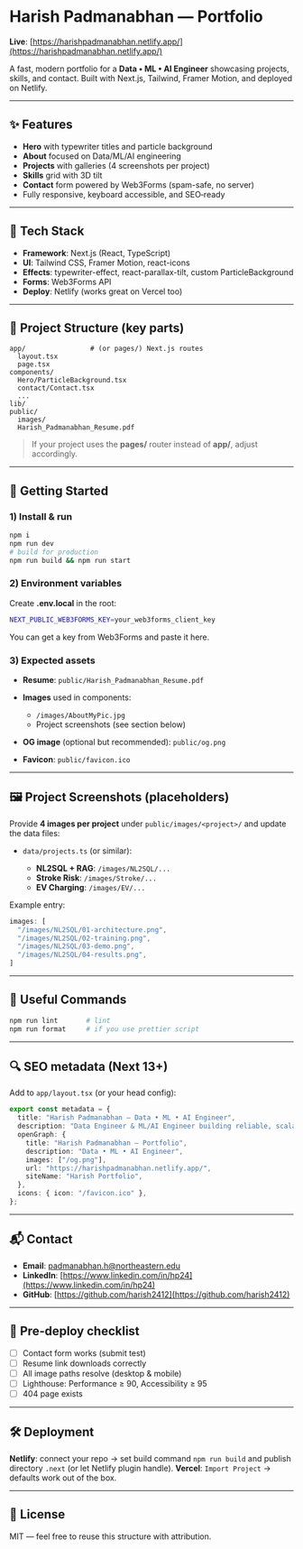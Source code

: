 # Harish Padmanabhan — Portfolio

**Live**: [https://harishpadmanabhan.netlify.app/](https://harishpadmanabhan.netlify.app/)

A fast, modern portfolio for a **Data • ML • AI Engineer** showcasing projects, skills, and contact. Built with Next.js, Tailwind, Framer Motion, and deployed on Netlify.

---

## ✨ Features

* **Hero** with typewriter titles and particle background
* **About** focused on Data/ML/AI engineering
* **Projects** with galleries (4 screenshots per project)
* **Skills** grid with 3D tilt
* **Contact** form powered by Web3Forms (spam-safe, no server)
* Fully responsive, keyboard accessible, and SEO‑ready

---

## 🧱 Tech Stack

* **Framework**: Next.js (React, TypeScript)
* **UI**: Tailwind CSS, Framer Motion, react-icons
* **Effects**: typewriter-effect, react-parallax-tilt, custom ParticleBackground
* **Forms**: Web3Forms API
* **Deploy**: Netlify (works great on Vercel too)

---

## 📂 Project Structure (key parts)

```
app/                # (or pages/) Next.js routes
  layout.tsx
  page.tsx
components/
  Hero/ParticleBackground.tsx
  contact/Contact.tsx
  ...
lib/
public/
  images/
  Harish_Padmanabhan_Resume.pdf
```

> If your project uses the **pages/** router instead of **app/**, adjust accordingly.

---

## 🚀 Getting Started

### 1) Install & run

```bash
npm i
npm run dev
# build for production
npm run build && npm run start
```

### 2) Environment variables

Create **.env.local** in the root:

```bash
NEXT_PUBLIC_WEB3FORMS_KEY=your_web3forms_client_key
```

You can get a key from Web3Forms and paste it here.

### 3) Expected assets

* **Resume**: `public/Harish_Padmanabhan_Resume.pdf`
* **Images** used in components:

  * `/images/AboutMyPic.jpg`
  * Project screenshots (see section below)
* **OG image** (optional but recommended): `public/og.png`
* **Favicon**: `public/favicon.ico`

---

## 🖼️ Project Screenshots (placeholders)

Provide **4 images per project** under `public/images/<project>/` and update the data files:

* `data/projects.ts` (or similar):

  * **NL2SQL + RAG**: `/images/NL2SQL/...`
  * **Stroke Risk**: `/images/Stroke/...`
  * **EV Charging**: `/images/EV/...`

Example entry:

```ts
images: [
  "/images/NL2SQL/01-architecture.png",
  "/images/NL2SQL/02-training.png",
  "/images/NL2SQL/03-demo.png",
  "/images/NL2SQL/04-results.png",
]
```

---

## 🔧 Useful Commands

```bash
npm run lint       # lint
npm run format     # if you use prettier script
```

---

## 🔍 SEO metadata (Next 13+)

Add to `app/layout.tsx` (or your head config):

```ts
export const metadata = {
  title: "Harish Padmanabhan – Data • ML • AI Engineer",
  description: "Data Engineer & ML/AI Engineer building reliable, scalable systems.",
  openGraph: {
    title: "Harish Padmanabhan – Portfolio",
    description: "Data • ML • AI Engineer",
    images: ["/og.png"],
    url: "https://harishpadmanabhan.netlify.app/",
    siteName: "Harish Portfolio",
  },
  icons: { icon: "/favicon.ico" },
};
```

---

## 📬 Contact

* **Email**: [padmanabhan.h@northeastern.edu](mailto:padmanabhan.h@northeastern.edu)
* **LinkedIn**: [https://www.linkedin.com/in/hp24](https://www.linkedin.com/in/hp24)
* **GitHub**: [https://github.com/harish2412](https://github.com/harish2412)

---

## 🧪 Pre‑deploy checklist

* [ ] Contact form works (submit test)
* [ ] Resume link downloads correctly
* [ ] All image paths resolve (desktop & mobile)
* [ ] Lighthouse: Performance ≥ 90, Accessibility ≥ 95
* [ ] 404 page exists

---

## 🛠️ Deployment

**Netlify**: connect your repo → set build command `npm run build` and publish directory `.next` (or let Netlify plugin handle).
**Vercel**: `Import Project` → defaults work out of the box.

---

## 📄 License

MIT — feel free to reuse this structure with attribution.